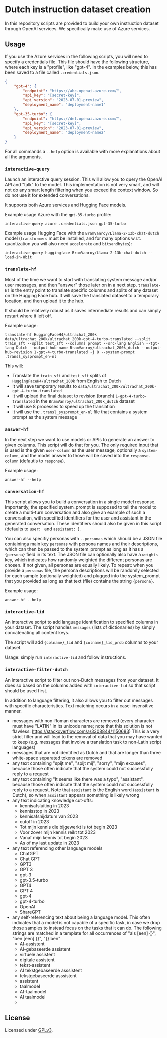 # Dutch instruction dataset creation

In this repository scripts are provided to build your own instruction dataset through OpenAI services. We specifically
make use of Azure services.


## Usage

If you use the Azure services in the following scripts, you will need to specify a credentials file. This file should
have the following structure, where each key is a "profile", like "gpt-4". In the examples below, this has been
saved to a file called `.credentials.json`.

```json
{
    "gpt-4": {
        "endpoint": "https://abc.openai.azure.com/",
        "api_key": "[secret-key]",
        "api_version": "2023-07-01-preview",
        "deployment_name": "deployment-name1"
    },
    "gpt-35-turbo": {
        "endpoint": "https://def.openai.azure.com/",
        "api_key": "[secret-key]",
        "api_version": "2023-07-01-preview",
        "deployment_name": "deployment-name2"
    }
}
```

For all commands a `--help` option is available with more explanations about all the arguments.

### `interactive-query`

Launch an interactive query session. This will allow you to query the OpenAI API and "talk" to the model. This 
implementation is not very smart, and will not do any smart length filtering when you exceed the context window.
So do not use it for extended conversations.

It supports both Azure services and Hugging Face models.

Example usage Azure with the `gpt-35-turbo` profile:

```shell
interactive-query azure .credentials.json gpt-35-turbo
```

Example usage Hugging Face with the `BramVanroy/Llama-2-13b-chat-dutch` model (`transformers` must be installed,
and for many options w.r.t. quantization you will also need `accelerate` and `bitsandbytes`):

```shell
interactive-query huggingface BramVanroy/Llama-2-13b-chat-dutch --load-in-8bit
```


### `translate-hf`

Most of the time we want to start with translating system message and/or user messages, and then "answer" those later
on in a next step. `translate-hf` is the entry point to translate specific columns and splits of any dataset on the
Hugging Face hub. It will save the translated dataset to a temporary location, and then upload it to the hub.

It should be relatively robust as it saves intermediate results and can simply restart where it left off.

Example usage:

```shell
translate-hf HuggingFaceH4/ultrachat_200k data/ultrachat_200k/ultrachat_200k-gpt-4-turbo-translated --split train_sft --split test_sft --columns prompt --src-lang English --tgt-lang Dutch --output-hub-name BramVanroy/ultrachat_200k_dutch --output-hub-revision 1-gpt-4-turbo-translated -j 8 --system-prompt .transl_sysprompt_en-nl
```

This will:

- Translate the `train_sft` and `test_sft` splits of `HuggingFaceH4/ultrachat_200k` from English to Dutch
- It will save temporary results to `data/ultrachat_200k/ultrachat_200k-gpt-4-turbo-translated`
- It will upload the final dataset to revision (branch) `1-gpt-4-turbo-translated` in the `BramVanroy/ultrachat_200k_dutch` dataset
- It will use 8 processes to speed up the translation
- It will use the `.transl_sysprompt_en-nl` file that contains a system prompt as the system message

### `answer-hf`

In the next step we want to use models or APIs to generate an answer to given columns. This script will do that for
you. The only required input that is used is the given `user-column` as the user message, optionally a `system-column`,
and the model answer to those will be saved into the `response-column` (defautls to `response`).



Example usage:

```shell
answer-hf --help
```

### `conversation-hf`

This script allows you to build a conversation in a single model response. Importantly, the specified system_prompt is
supposed to tell the model to create a multi-turn conversation and also give an example of such a conversation, with
specified identifiers for the user and assistant in the generated conversation. These identifiers should also be given in
this script (defaults to `user: ` and `assistant: `).

You can also specifiy personas with `--personas` which should be a JSON file containinga main key `personas` with
persona names and their descriptions, which can then be passed to the system_prompt as long as it has a `{persona}`
field in its text. The JSON file can optionally also have a `weights` key, which indicates how randomly weighted
the different personas are chosen. If not given, all personas are equally likely. To repeat: when you provide a 
`personas` file, the persona descriptions will be randomly selected for each sample (optionally weighted) and
plugged into the system_prompt that you provided as long as that text (file) contains the string `{persona}`.

Example usage:

```shell
answer-hf --help
```

### `interactive-lid`

An interactive script to add language identification to specified columns in your dataset.
The script handles `messages` (lists of dictionaries) by simply concatenating all content keys.

The script will add `{colname}_lid` and `{colname}_lid_prob` columns to your dataset.

Usage: simply run `interactive-lid` and follow instructions.


### `interactive-filter-dutch`

An interactive script to filter out non-Dutch messages from your dataset. It does so based on the columns
added with `interactive-lid` so that script should be used first.

In addition to language filtering, it also allows you to filter out messages with specific characteristics. Text matching occurs in a case-insensitive manner.

- messages with non-Roman characters are removed (every character must have "LATIN" in its unicode name; note that this solution is not flawless: https://stackoverflow.com/a/3308844/1150683)
This is a very strict filter and will lead to the removal of data that you may have wanted to keep (e.g. messages that involve a translation task to non-Latin script languages)
- messages that are not identified as Dutch and that are longer than three white-space separated tokens are removed
- any text containing "spijt me", "spijt mij", "sorry", "mijn excuses", because those often indicate that the system could not successfully reply to a request
- any text containing "It seems like there was a typo", "assistant", because those often indicate that the system could not successfully reply to a request. Note that `assistant` is the English word (`assistent` is Dutch), so when `assistant` appears something is likely wrong
- any text indicating knowledge cut-offs:
    - kennisafsluiting in 2023 
    - kennisstop in 2023 
    - kennisafsnijdatum van 2023 
    - cutoff in 2023 
    - Tot mijn kennis die bijgewerkt is tot begin 2023 
    - Voor zover mijn kennis reikt tot 2023 
    - Vanaf mijn kennis tot begin 2023 
    - As of my last update in 2023
- any text referencing other language models
    - ChatGPT
    - Chat GPT
    - GPT3
    - GPT 3
    - gpt-3
    - gpt-3.5-turbo
    - GPT4
    - GPT 4
    - gpt-4
    - gpt-4-turbo
    - OpenAI
    - ShareGPT
- any self-referencing text about being a language model. This often indicates that a model is not capable of a specific task, in case we drop those samples to instead focus on the tasks that it can do.
The following strings are matched in a template for all occurrences of "als [een] {}", "ben [een] {}", "{} ben"
    - AI-assistent
    - AI-gebaseerde assistent
    - virtuele assistent
    - digitale assistent
    - tekst-assistent
    - AI tekstgebaseerde asssistent
    - tekstgebaseerde asssistent
    - assistent
    - taalmodel
    - AI-taalmodel
    - AI taalmodel
    - 
## License

Licensed under [GPLv3](LICENSE). 
